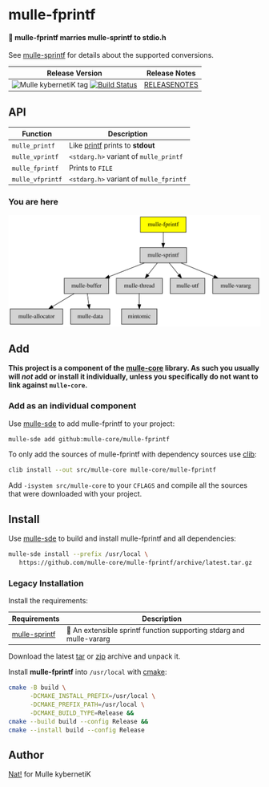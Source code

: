# mulle-fprintf

#### 🔢 mulle-fprintf marries mulle-sprintf to stdio.h

See [mulle-sprintf](//github.com/mulle-core/mulle-sprintf) for details about
the supported conversions.




| Release Version                                       | Release Notes
|-------------------------------------------------------|--------------
| ![Mulle kybernetiK tag](https://img.shields.io/github/tag/mulle-core/mulle-fprintf.svg) [![Build Status](https://github.com/mulle-core/mulle-fprintf/workflows/CI/badge.svg)](//github.com/mulle-core/mulle-fprintf/actions) | [RELEASENOTES](RELEASENOTES.md) |


## API

| Function         | Description
|------------------|-------------
| `mulle_printf`   | Like [printf](//www.cplusplus.com/reference/cstdio/printf/) prints to **stdout**
| `mulle_vprintf`  | `<stdarg.h>` variant of `mulle_printf`
| `mulle_fprintf`  | Prints to `FILE`
| `mulle_vfprintf` | `<stdarg.h>` variant of `mulle_fprintf`






### You are here

![Overview](overview.dot.svg)





## Add

**This project is a component of the [mulle-core](//github.com/mulle-core/mulle-core) library. As such you usually will *not* add or install it
individually, unless you specifically do not want to link against
`mulle-core`.**


### Add as an individual component

Use [mulle-sde](//github.com/mulle-sde) to add mulle-fprintf to your project:

``` sh
mulle-sde add github:mulle-core/mulle-fprintf
```

To only add the sources of mulle-fprintf with dependency
sources use [clib](https://github.com/clibs/clib):


``` sh
clib install --out src/mulle-core mulle-core/mulle-fprintf
```

Add `-isystem src/mulle-core` to your `CFLAGS` and compile all the sources that were downloaded with your project.


## Install

Use [mulle-sde](//github.com/mulle-sde) to build and install mulle-fprintf and all dependencies:

``` sh
mulle-sde install --prefix /usr/local \
   https://github.com/mulle-core/mulle-fprintf/archive/latest.tar.gz
```

### Legacy Installation

Install the requirements:

| Requirements                                 | Description
|----------------------------------------------|-----------------------
| [mulle-sprintf](https://github.com/mulle-core/mulle-sprintf)             | 🔢 An extensible sprintf function supporting stdarg and mulle-vararg

Download the latest [tar](https://github.com/mulle-core/mulle-fprintf/archive/refs/tags/latest.tar.gz) or [zip](https://github.com/mulle-core/mulle-fprintf/archive/refs/tags/latest.zip) archive and unpack it.

Install **mulle-fprintf** into `/usr/local` with [cmake](https://cmake.org):

``` sh
cmake -B build \
      -DCMAKE_INSTALL_PREFIX=/usr/local \
      -DCMAKE_PREFIX_PATH=/usr/local \
      -DCMAKE_BUILD_TYPE=Release &&
cmake --build build --config Release &&
cmake --install build --config Release
```


## Author

[Nat!](https://mulle-kybernetik.com/weblog) for Mulle kybernetiK  



